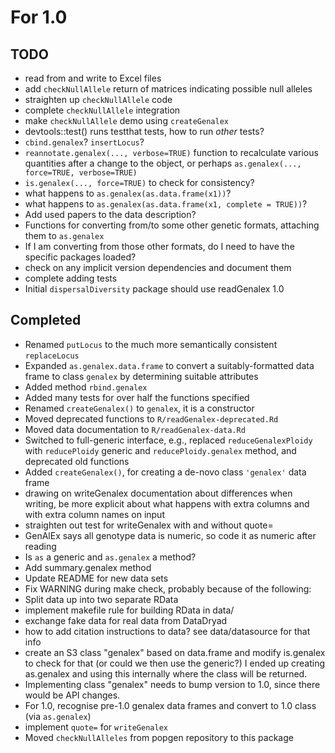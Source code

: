 # For 1.0

TODO
----

- read from and write to Excel files
- add `checkNullAllele` return of matrices indicating possible null alleles
- straighten up `checkNullAllele` code
- complete `checkNullAllele` integration
- make `checkNullAllele` demo using `createGenalex`
- devtools::test() runs testthat tests, how to run *other* tests?
- `cbind.genalex`?  `insertLocus`?
- `reannotate.genalex(..., verbose=TRUE)` function to recalculate various quantities after a change to the object, or perhaps `as.genalex(..., force=TRUE, verbose=TRUE)`
- `is.genalex(..., force=TRUE)` to check for consistency?
- what happens to `as.genalex(as.data.frame(x1))`?
- what happens to `as.genalex(as.data.frame(x1, complete = TRUE))`?
- Add used papers to the data description?
- Functions for converting from/to some other genetic formats, attaching them to `as.genalex`
- If I am converting from those other formats, do I need to have the specific packages loaded?
- check on any implicit version dependencies and document them
- complete adding tests
- Initial `dispersalDiversity` package should use readGenalex 1.0

Completed
---------

* Renamed `putLocus` to the much more semantically consistent `replaceLocus`
* Expanded `as.genalex.data.frame` to convert a suitably-formatted data frame to class `genalex` by determining suitable attributes
* Added method `rbind.genalex`
* Added many tests for over half the functions specified
* Renamed `createGenalex()` to `genalex`, it is a constructor
* Moved deprecated functions to `R/readGenalex-deprecated.Rd`
* Moved data documentation to `R/readGenalex-data.Rd`
* Switched to full-generic interface, e.g., replaced `reduceGenalexPloidy` with `reducePloidy` generic and `reducePloidy.genalex` method, and deprecated old functions
* Added `createGenalex()`, for creating a de-novo class `'genalex'` data frame
* drawing on writeGenalex documentation about differences when writing, be more explicit about what happens with extra columns and with extra column names on input
* straighten out test for writeGenalex with and without quote=
* GenAlEx says all genotype data is numeric, so code it as numeric after reading
* Is `as` a generic and `as.genalex` a method?
* Add summary.genalex method
* Update README for new data sets
* Fix WARNING during make check, probably because of the following:
* Split data up into two separate RData
* implement makefile rule for building RData in data/
* exchange fake data for real data from DataDryad
* how to add citation instructions to data?  see data/datasource for that info
* create an S3 class "genalex" based on data.frame and modify is.genalex to check for that (or could we then use the generic?)  I ended up creating as.genalex and using this internally where the class will be returned.
* Implementing class "genalex" needs to bump version to 1.0, since there would be API changes.
* For 1.0, recognise pre-1.0 genalex data frames and convert to 1.0 class (via `as.genalex`)
* implement `quote=` for `writeGenalex`
* Moved `checkNullAlleles` from popgen repository to this package

